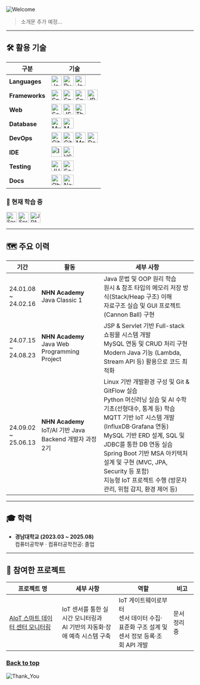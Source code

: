 <img src="https://capsule-render.vercel.app/api?type=waving&height=100&color=273755&text=Hi%20there!%20👋&fontColor=6495ED&fontSize=30&fontAlign=13&desc=Let%20me%20briefly%20introduce%20myself.&descAlign=16.38&descAlignY=75&descSize=16&section=header" alt="Welcome"/>

> 소개문 추가 예정...

---

## :hammer_and_wrench: 활용 기술

<table>
  <thead>
    <tr>
      <th>구분</th>
      <th>기술</th>
    </tr>
  </thead>
  <tbody>
    <tr>
      <td><b>Languages</b></td>
      <td>
        <img src="https://img.shields.io/badge/Java-e0e0e0?logo=openjdk&logoColor=black" alt="Java" style="height:28px"/>
        <img src="https://img.shields.io/badge/Python-e0e0e0?logo=python&logoColor=black" alt="Python" style="height:28px"/>
        <img src="https://img.shields.io/badge/JavaScript-e0e0e0?logo=javascript&logoColor=black" alt="JavaScript" style="height:28px"/>
        <!-- <img src="https://img.shields.io/badge/C++-e0e0e0?logo=cplusplus&logoColor=black" alt="C++" style="height:28px"/> -->
        <!-- <img src="https://img.shields.io/badge/C%23-e0e0e0?logo=dotnet&logoColor=black" alt="C#" style="height:28px"/> -->
      </td>
    </tr>
    <tr>
      <td><b>Frameworks</b></td>
      <td>
        <img src="https://img.shields.io/badge/Spring-e0e0e0?logo=spring&logoColor=black" alt="Spring" style="height:28px"/>
        <img src="https://img.shields.io/badge/Spring_MVC-e0e0e0?logo=spring&logoColor=black" alt="Spring MVC" style="height:28px"/>
        <img src="https://img.shields.io/badge/Spring_Boot-e0e0e0?logo=springboot&logoColor=black" alt="Spring Boot" style="height:28px"/>
        <img src="https://img.shields.io/badge/JPA-e0e0e0?logo=hibernate&logoColor=black" alt="JPA" style="height:28px"/>
      </td>
    </tr>
    <tr>
      <td><b>Web</b></td>
      <td>
        <img src="https://img.shields.io/badge/Servlet-d3d3d3?logo=apachetomcat&logoColor=black" alt="Servlet" style="height:28px"/>
        <img src="https://img.shields.io/badge/JSP-e0e0e0?logo=java&logoColor=black" alt="JSP" style="height:28px"/>
        <img src="https://img.shields.io/badge/Thymeleaf-e0e0e0?logo=thymeleaf&logoColor=black" alt="Thymeleaf" style="height:28px"/>
      </td>
    </tr>
    <tr>
      <td><b>Database</b></td>
      <td>
        <img src="https://img.shields.io/badge/MySQL-e0e0e0?logo=mysql&logoColor=black" alt="MySQL" style="height:28px"/>
        <img src="https://img.shields.io/badge/MSSQL-e0e0e0?logo=microsoftsqlserver&logoColor=black" alt="MSSQL" style="height:28px"/>
      </td>
    </tr>
    <tr>
      <td><b>DevOps</b></td>
      <td>
        <img src="https://img.shields.io/badge/Git-e0e0e0?logo=git&logoColor=black" alt="Git" style="height:28px"/>
        <img src="https://img.shields.io/badge/GitHub_Actions-e0e0e0?logo=githubactions&logoColor=black" alt="GitHub Actions" style="height:28px"/>
        <img src="https://img.shields.io/badge/Maven-e0e0e0?logo=apachemaven&logoColor=black" alt="Maven" style="height:28px"/>
        <img src="https://img.shields.io/badge/Docker-e0e0e0?logo=docker&logoColor=black" alt="Docker" style="height:28px"/>
      </td>
    </tr>
    <tr>
      <td><b>IDE</b></td>
      <td>
        <img src="https://img.shields.io/badge/IntelliJ_IDEA-e0e0e0?logo=intellijidea&logoColor=black" alt="IntelliJ" style="height:28px"/>
        <img src="https://img.shields.io/badge/VS_Code-e0e0e0?logo=visualstudiocode&logoColor=black" alt="VS Code" style="height:28px"/>
      </td>
    </tr>
    <tr>
      <td><b>Testing</b></td>
      <td>
        <img src="https://img.shields.io/badge/JUnit-e0e0e0?logo=junit5&logoColor=black" alt="JUnit" style="height:28px"/>
        <img src="https://img.shields.io/badge/SonarQube-e0e0e0?logo=sonarqubeserver&logoColor=black" alt="SonarQube" style="height:28px"/>
      </td>
    </tr>
    <tr>
      <td><b>Docs</b></td>
      <td>
        <img src="https://img.shields.io/badge/Obsidian-e0e0e0?logo=obsidian&logoColor=black" alt="Obsidian" style="height:28px"/>
        <img src="https://img.shields.io/badge/Notion-e0e0e0?logo=notion&logoColor=black" alt="Notion" style="height:28px"/>
      </td>
    </tr>
  </tbody>
</table>

### :open_book: 현재 학습 중

<p align="left">
  <img src="https://img.shields.io/badge/Spring-e0e0e0?logo=spring&logoColor=black" alt="Spring" style="height:28px"/>
  <img src="https://img.shields.io/badge/Spring_Boot-e0e0e0?logo=springboot&logoColor=black" alt="Spring Boot" style="height:28px"/>
  <img src="https://img.shields.io/badge/JPA-e0e0e0?logo=hibernate&logoColor=black" alt="JPA" style="height:28px"/>
</p>

---

## :world_map: 주요 이력

| 기간                        | 활동                                                     | 세부 사항                                                                                                                                                                                                                                                                                      |
|---------------------------|--------------------------------------------------------|--------------------------------------------------------------------------------------------------------------------------------------------------------------------------------------------------------------------------------------------------------------------------------------------|
| 24.01.08<br>~<br>24.02.16 | <b>NHN Academy</b><br>Java Classic 1                   | Java 문법 및 OOP 원리 학습  <br>원시 & 참조 타입의 메모리 저장 방식(Stack/Heap 구조) 이해  <br>자료구조 실습 및 GUI 프로젝트(Cannon Ball) 구현                                                                                                                                                                                   |
| 24.07.15<br>~<br>24.08.23 | <b>NHN Academy</b><br>Java Web Programming Project     | JSP & Servlet 기반 Full-stack 쇼핑몰 시스템 개발  <br>MySQL 연동 및 CRUD 처리 구현  <br>Modern Java 기능 (Lambda, Stream API 등) 활용으로 코드 최적화                                                                                                                                                                   |
| 24.09.02<br>~<br>25.06.13 | <b>NHN Academy</b><br>IoT/AI 기반 Java Backend 개발자 과정 2기 | Linux 기반 개발환경 구성 및 Git & GitFlow 실습  <br>Python 머신러닝 실습 및 AI 수학 기초(선형대수, 통계 등) 학습  <br>MQTT 기반 IoT 시스템 개발 (InfluxDB·Grafana 연동)  <br>MySQL 기반 ERD 설계, SQL 및 JDBC를 통한 DB 연동 실습  <br>Spring Boot 기반 MSA 아키텍처 설계 및 구현 (MVC, JPA, Security 등 포함)  <br>지능형 IoT 프로젝트 수행 (방문자 관리, 위험 감지, 환경 제어 등) |

---

## :mortar_board: 학력

- **경남대학교 (2023.03 ~ 2025.08)**  
  컴퓨터공학부 · 컴퓨터공학전공: 졸업

---

## :rocket: 참여한 프로젝트

| 프로젝트 명                                                             | 세부 사항                                             | 역할                                                             | 비고      |
|--------------------------------------------------------------------|---------------------------------------------------|----------------------------------------------------------------|---------|
| [AIoT 스마트 데이터 센터 모니터링](https://github.com/nhnacademy-aiot2-lucky7) | IoT 센서를 통한 실시간 모니터링과  <br>AI 기반의 자동화·장애 예측 시스템 구축 | IoT 게이트웨이로부터  <br>센서 데이터 수집·표준화 구조 설계 및 <br>센서 정보 등록·조회 API 개발 | 문서 정리 중 |

### [Back to top](#top)

<img src="https://capsule-render.vercel.app/api?type=waving&color=273755&height=100&section=footer" alt="Thank_You"/>